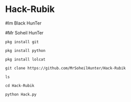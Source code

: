 # Hack-Rubik

#Im Black HunTer

#Mr Soheil HunTer

`pkg install git`

`pkg install python`

`pkg install lolcat`

`git clone https://github.com/MrSoheilHunter/Hack-Rubik`

`ls`

`cd Hack-Rubik`

`python Hack.py`
